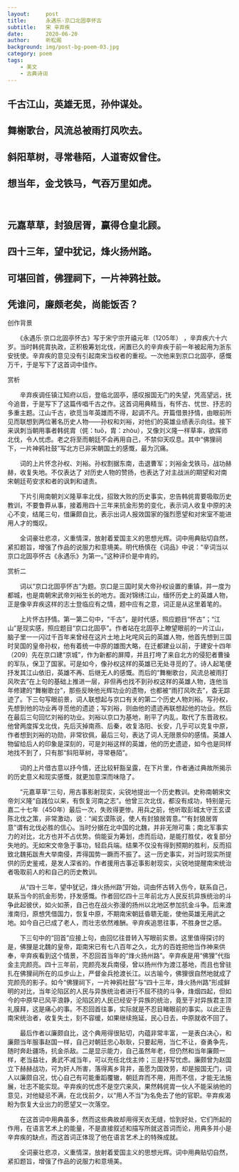 ```yaml
---
layout:     post
title:      永遇乐·京口北固亭怀古
subtitle:   宋 辛弃疾
date:       2020-06-20
author:     听松阁
background: img/post-bg-poem-03.jpg
category: poem
tags:
    - 美文
    - 古典诗词
---
```


## 千古江山，英雄无觅，孙仲谋处。
## 舞榭歌台，风流总被雨打风吹去。
## 斜阳草树，寻常巷陌，人道寄奴曾住。
## 想当年，金戈铁马，气吞万里如虎。
&nbsp;
## 元嘉草草，封狼居胥，赢得仓皇北顾。
## 四十三年，望中犹记，烽火扬州路。
## 可堪回首，佛狸祠下，一片神鸦社鼓。
## 凭谁问，廉颇老矣，尚能饭否？



创作背景

　　《永遇乐·京口北固亭怀古》写于宋宁宗开禧元年（1205年） ，辛弃疾六十六岁。当时韩侂胄执政，正积极筹划北伐，闲置已久的辛弃疾于前一年被起用为浙东安抚使。辛弃疾的意见没有引起南宋当权者的重视。一次他来到京口北固亭，感慨万千，于是写下了这首词中佳作。





赏析

　　辛弃疾调任镇江知府以后，登临北固亭，感叹报国无门的失望，凭高望远，抚今追昔，于是写下了这篇传唱千古之作。这首词用典精当，有怀古、忧世、抒志的多重主题。江山千古，欲觅当年英雄而不得，起调不凡。开篇借景抒情，由眼前所见而联想到两位著名历史人物——孙权和刘裕，对他们的英雄业绩表示向往。接下来讽刺当朝用事者韩侂胄（侂：tuō，胄：zhòu），又像刘义隆一样草率，欲挥师北伐，令人忧虑。老之将至而朝廷不会再用自己，不禁仰天叹息。其中“佛狸祠下，一片神鸦社鼓”写北方已非宋朝国土的感慨，最为沉痛。

　　词的上片怀念孙权、刘裕。孙权割据东南，击退曹军；刘裕金戈铁马，战功赫赫，收复失地。不仅表达了 对历史人物的赞扬，也表达了对主战派的期望和对南宋朝廷苟安求和者的讽刺和谴责。

　　下片引用南朝刘义隆草率北伐，招致大败的历史事实，忠告韩侂胄要吸取历史教训，不要鲁莽从事，接着用四十三年来抗金形势的变化，表示词人收复中原的决心不变，结尾三句，借廉颇自比，表示出词人报效国家的强烈愿望和对宋室不能进用人才的慨叹。

　　全词豪壮悲凉，义重情深，放射着爱国主义的思想光辉。词中用典贴切自然，紧扣题旨，增强了作品的说服力和意境美。明代杨慎在《词品》中说：“辛词当以京口北固亭怀古《永遇乐》为第一。”这种评价是中肯的。





赏析二

　　词以“京口北固亭怀古”为题。京口是三国时吴大帝孙权设置的重镇，并一度为都城，也是南朝宋武帝刘裕生长的地方。面对锦绣江山，缅怀历史上的英雄人物，正是像辛弃疾这样的志士登临应有之情，题中应有之意，词正是从这里着笔的。

　　上片怀古抒情。第一第二句中，“千古”，是时代感，照应题目“怀古”；“江山”是现实感，照应题目“京口北固亭”。作者站在北固亭上瞭望眼前的一片江山，脑子里一一闪过千百年来曾经在这片土地上叱咤风云的英雄人物，他首先想到三国时吴国的皇帝孙权，他有着统一中原的雄图大略，在迁都建业以前，于建安十四年（209）先在京口建“京城”，作为新都的屏障，并且打垮了来自北方的侵犯者曹操的军队，保卫了国家。可是如今，像孙权这样的英雄已无处寻觅的了。诗人起笔便抒发其江山依旧，英雄不再、后继无人的感慨。而后的“舞榭歌台，风流总被雨打风吹去”在上句的基础上推进一层，非但再也找不到孙权这样的英雄人物，连他当年修建的“舞榭歌台”，那些反映他光辉功业的遗物，也都被“雨打风吹去”，杳无踪迹了。下三句写眼前景，词人联想起与京口有关的第二个历史人物刘裕。写孙权，先想到他的功业再寻觅他的遗迹；写刘裕，则由他的遗迹再联想起他的功业。然后在最后三句回忆刘裕的功业。刘裕以京口为基地，削平了内乱，取代了东晋政权。他曾两度挥戈北伐，先后灭掉南燕、后秦，收复洛阳、长安，几乎可以克复中原，作者想到刘裕的功勋，非常钦佩，最后三句，表达了词人无限景仰的感情。英雄人物留给后人的印象是深刻的，可是刘裕这样的英雄，他的历史遗迹，如今也是同样地找不到了，只有那“斜阳草树，寻常巷陌”。

　　词的上片借古意以抒今情，还比较轩豁呈露，在下片里，作者通过典故所揭示的历史意义和现实感慨，就更加意深而味隐了。

　　“元嘉草草”三句，用古事影射现实，尖锐地提出一个历史教训。史称南朝宋文帝刘义隆“自践位以来，有恢复河南之志”。他曾三次北伐，都没有成功，特别是元嘉二十七年（450年）最后一次，失败得更惨。用兵之前，他听取彭城太守王玄谟陈北伐之策，非常激动，说：“闻玄谟陈说，使人有封狼居胥意。”“有封狼居胥意”谓有北伐必胜的信心。当时分据在北中国的北魏，并非无隙可乘；南北军事实力的对比，北方也并不占优势。倘能妥为筹划，虑而后动，是能打胜仗，收复部分失地的。无如宋文帝急于事功，轻启兵端。结果不仅没有得到预期的胜利，反而招致北魏拓跋焘大举南侵，弄得国势一蹶而不振了。这一历史事实，对当时现实所提供的历史鉴戒，是发人深省的。作者援用古事近事影射现实，尖锐地提醒南宋统治者吸取前人的和自己的历史教训。

　　从“四十三年，望中犹记，烽火扬州路”开始，词由怀古转入伤今，联系自己，联系当今的抗金形势，抒发感慨。作者回忆四十三年前北方人民反抗异族统治的斗争此起彼伏，如火如荼，自己也在战火弥漫的扬州以北地区参加抗金斗争。后来渡淮南归，原想凭借国力，恢复中原，不期南宋朝廷昏聩无能，使他英雄无用武之地。如今自己已成了老人，而壮志依然难酬。辛弃疾追思往事，不胜身世之感。

　　下三句中的“回首”应接上句，由回忆往昔转入写眼前实景。这里值得探讨的是，佛狸是北魏的皇帝，距南宋已有七八百年之久，北方的百姓把他当作神来供奉，辛弃疾看到这个情景，不忍回首当年的“烽火扬州路”。辛弃疾是用“佛狸”代指金主完颜亮。四十三年前，完颜亮发兵南侵，曾以扬州作为渡江基地，而且也曾驻扎在佛狸祠所在的瓜步山上，严督金兵抢渡长江。以古喻今，佛狸很自然地就成了完颜亮的影子。如今“佛狸祠下，一片神鸦社鼓”与“四十三年，烽火扬州路”形成鲜明的对比，当年沦陷区的人民与异族统治者进行不屈不挠的斗争，烽烟四起，但如今的中原早已风平浪静，沦陷区的人民已经安于异族的统治，竟至于对异族君主顶礼膜拜，这是痛心的事。不忍回首往事，实际就是不忍目睹眼前的事实。以此正告南宋统治者，收复失土，刻不容缓，如果继续拖延，民心日去，中原就收不回了。

　　最后作者以廉颇自比，这个典用得很贴切，内蕴非常丰富，一是表白决心，和廉颇当年服事赵国一样，自己对朝廷忠心耿耿，只要起用，当仁不让，奋勇争先，随时奔赴疆场，抗金杀敌。二是显示能力，自己虽然年老，但仍然和当年廉颇一样，老当益壮，勇武不减当年，可以充任北伐主帅；三是抒写忧虑。廉颇曾为赵国立下赫赫战功，可为奸人所害，落得离乡背井，虽愿为国效劳，却是报国无门，词人以廉颇自况，忧心自己有可能重蹈覆辙，朝廷弃而不用，用而不信，才能无法施展，壮志不能实现。辛弃疾的忧虑不是空穴来风，果然韩侂胄一伙人不能采纳他的意见，对他疑忌不满，在北伐前夕，以“用人不当”为名免去了他的官职。辛弃疾渴盼为恢复大业出力的愿望又一次落空。

　　在这首词中用典虽多，然而这些典故却用得天衣无缝，恰到好处，它们所起的作用，在语言艺术上的能量，不是直接叙述和描写所就这首词而论，用典多并小是辛弃疾的缺点，而这首词正体现了他在语言艺术上的特殊成就。

　　全词豪壮悲凉，义重情深，放射着爱国主义的思想光辉。词中用典贴切自然，紧扣题旨，增强了作品的说服力和意境美。
